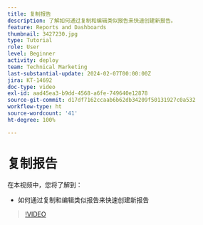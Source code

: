 ```yaml
---
title: 复制报告
description: 了解如何通过复制和编辑类似报告来快速创建新报告。
feature: Reports and Dashboards
thumbnail: 3427230.jpg
type: Tutorial
role: User
level: Beginner
activity: deploy
team: Technical Marketing
last-substantial-update: 2024-02-07T00:00:00Z
jira: KT-14692
doc-type: video
exl-id: aad45ea3-b9dd-4568-a6fe-749640e12878
source-git-commit: d17df7162ccaab6b62db34209f50131927c0a532
workflow-type: ht
source-wordcount: '41'
ht-degree: 100%

---
```


# 复制报告

在本视频中，您将了解到：

* 如何通过复制和编辑类似报告来快速创建新报告

>[!VIDEO](https://video.tv.adobe.com/v/3427230/?quality=12&learn=on&enablevpops)
